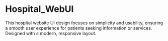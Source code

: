 # Hospital_WebUI
This hospital website UI design focuses on simplicity and usability, ensuring a smooth user experience for patients seeking information or services. Designed with a modern, responsive layout.
